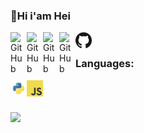 ###  👋Hi i'am Hei


[<img align="left" alt="GitHub" width="26px" src="https://upload.wikimedia.org/wikipedia/commons/thumb/0/09/YouTube_full-color_icon_%282017%29.svg/1280px-YouTube_full-color_icon_%282017%29.svg.png" />][Youtube]
[<img align="left" alt="GitHub" width="26px" src="https://upload.wikimedia.org/wikipedia/commons/0/08/Pinterest-logo.png" />][Pinterest]
[<img align="left" alt="GitHub" width="26px" src="https://upload.wikimedia.org/wikipedia/commons/7/75/Spotify_icon.png" />][Spotify]
[<img align="left" alt="GitHub" width="26px" src="https://2.bp.blogspot.com/-r3brlD_9eHg/XDz5bERnBMI/AAAAAAAAG2Y/XfivK0eVkiQej2t-xfmlNL6MlSQZkvcEACK4BGAYYCw/s1600/logo%2Breddit.png" />][Reddit]
[<img align="left" alt="GitHub" width="26px" src="https://raw.githubusercontent.com/github/explore/78df643247d429f6cc873026c0622819ad797942/topics/github/github.png" />][github]

<br />

[Youtube]: https://www.youtube.com/channel/UCpF1oTbjTcTsOiYZZTOuAcQ
[Pinterest]: https://tr.pinterest.com/HeiFi0/
[Spotify]: https://open.spotify.com/user/9s1or8skhwzs7aev1ca5zetmi?si=f0b0112e178b47dd
[Reddit]: https://www.reddit.com/user/HeiFi0
[github]: https://github.com/Hei-Fi

### Languages:
[<img align="left" alt="Python" width="26px" src="https://raw.githubusercontent.com/github/explore/cebd63002168a05a6a642f309227eefeccd92950/topics/python/python.png" />][python]
[<img align="left" alt="Python" width="26px" src="https://raw.githubusercontent.com/github/explore/cebd63002168a05a6a642f309227eefeccd92950/topics/javascript/javascript.png" />][javascript]

<br />

[python]: https://www.python.org/
[javascript]: https://www.javascript.com

<br />
<br />


<img src="https://github-readme-stats.vercel.app/api?username=Hei-Fi&&show_icons=true&title_color=000000&icon_color=000000&text_color=000000_color=808080">

